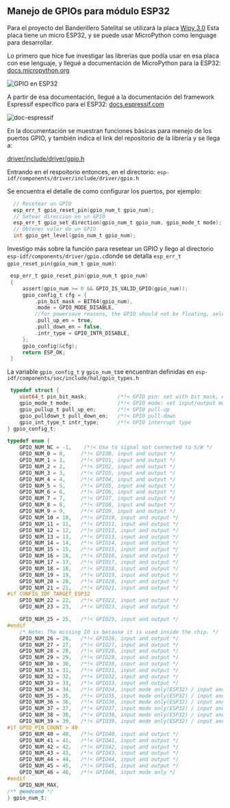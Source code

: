 ## Manejo de GPIOs para módulo ESP32

Para el proyecto del Banderillero Satelital se utilizará la placa [Wipy 3.0](https://docs.pycom.io/datasheets/development/wipy3/) Esta placa tiene un micro ESP32, y se puede usar MicroPython como lenguage para desarrollar.


Lo primero que hice fue investigar las librerías que podía usar en esa placa con ese lenguaje, y llegué a documentación de MicroPython para la ESP32: [docs.micropython.org](https://docs.micropython.org/en/latest/esp32/quickref.html#pins-and-gpio)

![GPIO en ESP32](https://i.imgur.com/qw8sex3.png)



 A partir de esa documentación, llegué a la documentación del framework Espressif específico para el ESP32: [docs.espressif.com](https://docs.espressif.com/projects/esp-idf/en/latest/esp32/api-reference/peripherals/gpio.html)
 
 ![doc-espressif](https://i.imgur.com/k2JOssT.png)
 
  En la documentación se muestran funciones básicas para menejo de los puertos GPIO, y también indica el link del repositorio de la librería y se llega a:
  
  [driver/include/driver/gpio.h](https://github.com/espressif/esp-idf/blob/7d75213/components/driver/include/driver/gpio.h)
  
  Entrando en el respoitorio entonces, en el directorio: ```esp-idf/components/driver/include/driver/gpio.h```
  
 Se encuentra el detalle de como configurar los puertos, por ejemplo:
 
 ```C
   // Resetear un GPIO
   esp_err_t gpio_reset_pin(gpio_num_t gpio_num);
   // Setear direccion en un GPIO
   esp_err_t gpio_set_direction(gpio_num_t gpio_num, gpio_mode_t mode);
   // Obtener valor de un GPIO
   int gpio_get_level(gpio_num_t gpio_num);
```
 
 
 Investigo más sobre la función para resetear un GPIO y llego al directorio ```esp-idf/components/driver/gpio.c```donde se detalla  ```esp_err_t gpio_reset_pin(gpio_num_t gpio_num)```:

```C
 esp_err_t gpio_reset_pin(gpio_num_t gpio_num)
 {
     assert(gpio_num >= 0 && GPIO_IS_VALID_GPIO(gpio_num));
     gpio_config_t cfg = {
         .pin_bit_mask = BIT64(gpio_num),
         .mode = GPIO_MODE_DISABLE,
         //for powersave reasons, the GPIO should not be floating, select pullup
         .pull_up_en = true,
         .pull_down_en = false,
         .intr_type = GPIO_INTR_DISABLE,
     };
     gpio_config(&cfg);
     return ESP_OK;
 }
```
 
 La variable ```gpio_config_t``` y  ```gpio_num_t```se encuentran definidas en ```esp-idf/components/soc/include/hal/gpio_types.h```
 
 ```C
  typedef struct {
     uint64_t pin_bit_mask;          /*!< GPIO pin: set with bit mask, each bit maps to a GPIO */
     gpio_mode_t mode;               /*!< GPIO mode: set input/output mode                     */
     gpio_pullup_t pull_up_en;       /*!< GPIO pull-up                                         */
     gpio_pulldown_t pull_down_en;   /*!< GPIO pull-down                                       */
     gpio_int_type_t intr_type;      /*!< GPIO interrupt type                                  */
 } gpio_config_t;
```
 
 ```C
 typedef enum {
     GPIO_NUM_NC = -1,    /*!< Use to signal not connected to S/W */
     GPIO_NUM_0 = 0,     /*!< GPIO0, input and output */
     GPIO_NUM_1 = 1,     /*!< GPIO1, input and output */
     GPIO_NUM_2 = 2,     /*!< GPIO2, input and output */
     GPIO_NUM_3 = 3,     /*!< GPIO3, input and output */
     GPIO_NUM_4 = 4,     /*!< GPIO4, input and output */
     GPIO_NUM_5 = 5,     /*!< GPIO5, input and output */
     GPIO_NUM_6 = 6,     /*!< GPIO6, input and output */
     GPIO_NUM_7 = 7,     /*!< GPIO7, input and output */
     GPIO_NUM_8 = 8,     /*!< GPIO8, input and output */
     GPIO_NUM_9 = 9,     /*!< GPIO9, input and output */
     GPIO_NUM_10 = 10,   /*!< GPIO10, input and output */
     GPIO_NUM_11 = 11,   /*!< GPIO11, input and output */
     GPIO_NUM_12 = 12,   /*!< GPIO12, input and output */
     GPIO_NUM_13 = 13,   /*!< GPIO13, input and output */
     GPIO_NUM_14 = 14,   /*!< GPIO14, input and output */
     GPIO_NUM_15 = 15,   /*!< GPIO15, input and output */
     GPIO_NUM_16 = 16,   /*!< GPIO16, input and output */
     GPIO_NUM_17 = 17,   /*!< GPIO17, input and output */
     GPIO_NUM_18 = 18,   /*!< GPIO18, input and output */
     GPIO_NUM_19 = 19,   /*!< GPIO19, input and output */
     GPIO_NUM_20 = 20,   /*!< GPIO20, input and output */
     GPIO_NUM_21 = 21,   /*!< GPIO21, input and output */
 #if CONFIG_IDF_TARGET_ESP32
     GPIO_NUM_22 = 22,   /*!< GPIO22, input and output */
     GPIO_NUM_23 = 23,   /*!< GPIO23, input and output */

     GPIO_NUM_25 = 25,   /*!< GPIO25, input and output */
 #endif
     /* Note: The missing IO is because it is used inside the chip. */
     GPIO_NUM_26 = 26,   /*!< GPIO26, input and output */
     GPIO_NUM_27 = 27,   /*!< GPIO27, input and output */
     GPIO_NUM_28 = 28,   /*!< GPIO28, input and output */
     GPIO_NUM_29 = 29,   /*!< GPIO29, input and output */
     GPIO_NUM_30 = 30,   /*!< GPIO30, input and output */
     GPIO_NUM_31 = 31,   /*!< GPIO31, input and output */
     GPIO_NUM_32 = 32,   /*!< GPIO32, input and output */
     GPIO_NUM_33 = 33,   /*!< GPIO33, input and output */
     GPIO_NUM_34 = 34,   /*!< GPIO34, input mode only(ESP32) / input and output(ESP32-S2) */
     GPIO_NUM_35 = 35,   /*!< GPIO35, input mode only(ESP32) / input and output(ESP32-S2) */
     GPIO_NUM_36 = 36,   /*!< GPIO36, input mode only(ESP32) / input and output(ESP32-S2) */
     GPIO_NUM_37 = 37,   /*!< GPIO37, input mode only(ESP32) / input and output(ESP32-S2) */
     GPIO_NUM_38 = 38,   /*!< GPIO38, input mode only(ESP32) / input and output(ESP32-S2) */
     GPIO_NUM_39 = 39,   /*!< GPIO39, input mode only(ESP32) / input and output(ESP32-S2) */
 #if GPIO_PIN_COUNT > 40
     GPIO_NUM_40 = 40,   /*!< GPIO40, input and output */
     GPIO_NUM_41 = 41,   /*!< GPIO41, input and output */
     GPIO_NUM_42 = 42,   /*!< GPIO42, input and output */
     GPIO_NUM_43 = 43,   /*!< GPIO43, input and output */
     GPIO_NUM_44 = 44,   /*!< GPIO44, input and output */
     GPIO_NUM_45 = 45,   /*!< GPIO45, input and output */
     GPIO_NUM_46 = 46,   /*!< GPIO46, input mode only */
 #endif
     GPIO_NUM_MAX,
 /** @endcond */
 } gpio_num_t;
```
